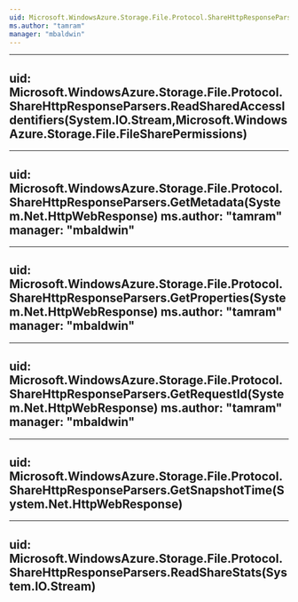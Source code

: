 ```yaml
---
uid: Microsoft.WindowsAzure.Storage.File.Protocol.ShareHttpResponseParsers
ms.author: "tamram"
manager: "mbaldwin"
---
```


---
uid: Microsoft.WindowsAzure.Storage.File.Protocol.ShareHttpResponseParsers.ReadSharedAccessIdentifiers(System.IO.Stream,Microsoft.WindowsAzure.Storage.File.FileSharePermissions)
---

---
uid: Microsoft.WindowsAzure.Storage.File.Protocol.ShareHttpResponseParsers.GetMetadata(System.Net.HttpWebResponse)
ms.author: "tamram"
manager: "mbaldwin"
---

---
uid: Microsoft.WindowsAzure.Storage.File.Protocol.ShareHttpResponseParsers.GetProperties(System.Net.HttpWebResponse)
ms.author: "tamram"
manager: "mbaldwin"
---

---
uid: Microsoft.WindowsAzure.Storage.File.Protocol.ShareHttpResponseParsers.GetRequestId(System.Net.HttpWebResponse)
ms.author: "tamram"
manager: "mbaldwin"
---

---
uid: Microsoft.WindowsAzure.Storage.File.Protocol.ShareHttpResponseParsers.GetSnapshotTime(System.Net.HttpWebResponse)
---

---
uid: Microsoft.WindowsAzure.Storage.File.Protocol.ShareHttpResponseParsers.ReadShareStats(System.IO.Stream)
---
